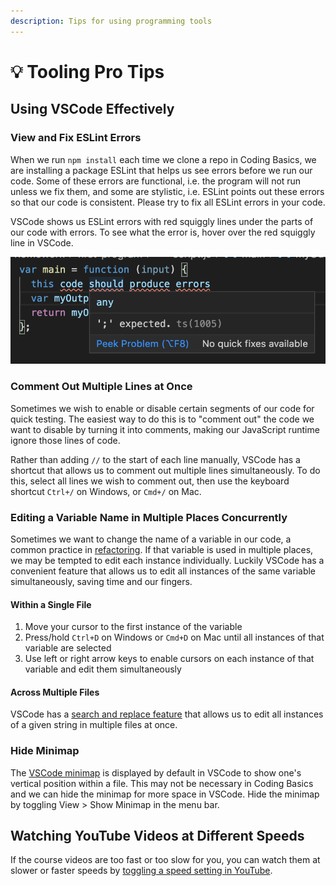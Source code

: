 ```yaml
---
description: Tips for using programming tools
---
```


# 💡 Tooling Pro Tips

## Using VSCode Effectively

### View and Fix ESLint Errors

When we run `npm install` each time we clone a repo in Coding Basics, we are installing a package ESLint that helps us see errors before we run our code. Some of these errors are functional, i.e. the program will not run unless we fix them, and some are stylistic, i.e. ESLint points out these errors so that our code is consistent. Please try to fix all ESLint errors in your code.

VSCode shows us ESLint errors with red squiggly lines under the parts of our code with errors. To see what the error is, hover over the red squiggly line in VSCode.

![ESLint shows errors with red squiggly lines. View error messages by hovering over red lines.](../.gitbook/assets/jie-ping-20200924-18.55.18.png)

### Comment Out Multiple Lines at Once

Sometimes we wish to enable or disable certain segments of our code for quick testing. The easiest way to do this is to "comment out" the code we want to disable by turning it into comments, making our JavaScript runtime ignore those lines of code.

Rather than adding `//` to the start of each line manually, VSCode has a shortcut that allows us to comment out multiple lines simultaneously. To do this, select all lines we wish to comment out, then use the keyboard shortcut `Ctrl+/` on Windows, or `Cmd+/` on Mac.

### Editing a Variable Name in Multiple Places Concurrently

Sometimes we want to change the name of a variable in our code, a common practice in [refactoring](https://en.wikipedia.org/wiki/Code_refactoring). If that variable is used in multiple places, we may be tempted to edit each instance individually. Luckily VSCode has a convenient feature that allows us to edit all instances of the same variable simultaneously, saving time and our fingers.

#### Within a Single File

1. Move your cursor to the first instance of the variable
2. Press/hold `Ctrl+D` on Windows or `Cmd+D` on Mac until all instances of that variable are selected
3. Use left or right arrow keys to enable cursors on each instance of that variable and edit them simultaneously

#### Across Multiple Files

VSCode has a [search and replace feature](https://code.visualstudio.com/docs/editor/codebasics#_search-across-files) that allows us to edit all instances of a given string in multiple files at once.

### Hide Minimap

The [VSCode minimap](https://code.visualstudio.com/docs/getstarted/userinterface#_minimap) is displayed by default in VSCode to show one's vertical position within a file. This may not be necessary in Coding Basics and we can hide the minimap for more space in VSCode. Hide the minimap by toggling View &gt; Show Minimap in the menu bar.

## Watching YouTube Videos at Different Speeds

If the course videos are too fast or too slow for you, you can watch them at slower or faster speeds by [toggling a speed setting in YouTube](https://support.google.com/youtube/answer/7509567?co=GENIE.Platform%3DDesktop&hl=en).
